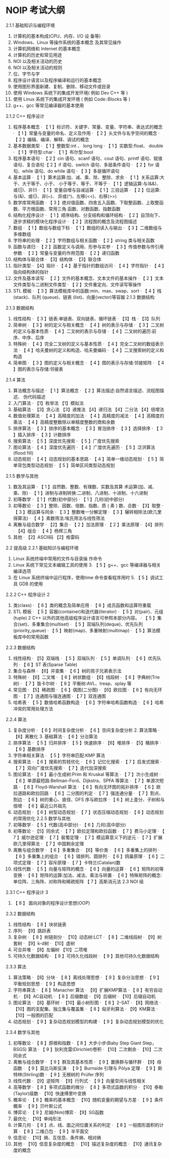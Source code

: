# NOIP 考试大纲


2.1.1 基础知识与编程环境

1. 计算机的基本构成(CPU、内存、I/O 设 备等)
2. Windows、Linux 等操作系统的基本概念 及其常见操作
3. 计算机网络和 Internet 的基本概念
4. 计算机的历史和常见用途
5. NOI 以及相关活动的历史
6. NOI 以及相关活动的规则
7. 位、字节与字
8. 程序设计语言以及程序编译和运行的基本概念
9. 使用图形界面新建、复制、删除、移动文件或目录
10. 使用 Windows 系统下的集成开发环境( 例如 Dev C++ 等 )
11. 使用 Linux 系统下的集成开发环境 ( 例如 Code::Blocks 等 )
12. g++、gcc 等常见编译器的基本使用


2.1.2 C++ 程序设计
1. 程序基本概念
· 【 1 】标识符、关键字、常量、变量、字符串、表达式的概念
· 【 1 】常量与变量的命名、定义及作用
· 【 2 】头文件与名字空间的概念
· 【 2 】编辑、编译、解释、调试的概念
1. 基本数据类型
· 【 1 】整数型:int 、 long long
· 【 1 】实数型:float、 double
· 【 1 】字符型:char
· 【 1 】布尔型:bool
1. 程序基本语句
· 【 2 】cin 语句、scanf 语句、cout 语句、printf 语句、赋值语句、复合语句
 ·【 2 】if 语句、switch 语句、多层条件语句
· 【 2 】for 语句、while 语句、do while 语句
· 【 3 】多层循环语句
1. 基本运算
· 【 1 】算术运算:加、减、乘、除、整除、求余
· 【 1 】关系运算:大于、大于等于、小于、
小于等于、等于、不等于
· 【 1 】逻辑运算:与(&&)、或(||)、非(!)
· 【 1 】变量自增与自减运算
· 【 1 】三目运算
· 【 2 】位运算:与(&)、或(|)、非(~)、
异或(^)、左移(<<)、右移(>>)
1. 数学库常用函数
· 【 3 】绝对值函数、四舍五入函数、下取整函数、上取整函数、平方根函数、常用三角 函数、对数函数、指数函数
1. 结构化程序设计
· 【 1 】顺序结构、分支结构和循环结构
· 【 2 】自顶向下、逐步求精的模块化程序设计
· 【 2 】流程图的概念及流程图描述
1. 数组
· 【 1 】数组与数组下标
· 【 1 】数组的读入与输出
· 【 3 】二维数组与多维数组
1. 字符串的处理
· 【 2 】字符数组与相关函数
· 【 2 】string 类与相关函数
1. 函数与递归
· 【 2 】函数定义与调用、形参与实参
· 【 3 】传值参数与传引用参数
· 【 2 】常量与变量的作用范围
· 【 2 】递归函数
1.  结构体与联合体
· 【3】结构体
· 【3】联合体
1.  指针类型
· 【4】指针
· 【 4 】基于指针的数组访问
· 【 4 】字符指针
· 【 4 】指向结构体的指针
1.  文件及基本读写
· 【 2 】文件的基本概念、文本文件的基本操作
· 【 2 】文本文件类型与二进制文件类型
· 【 2 】文件重定向、文件读写等操作
1.  STL 模板
· 【 3 】算法模板库中的函数:min、max、swap、sort
· 【 4 】栈 (stack)、队列 (queue)、链表 (list)、向量(vector)等容器 2.1.3 数据结构


2.1.3 数据结构
1. 线性结构
· 【 3 】链表:单链表、双向链表、循环链表
· 【3】栈
· 【3】队列
1. 简单树
· 【 3 】树的定义与相关概念
· 【 4 】树的表示与存储
· 【 3 】二叉树的定义与基本性质
· 【 4 】二叉树的表示与存储
· 【 4 】二叉树的遍历:前序、中序、后序
1. 特殊树
· 【 4 】完全二叉树的定义与基本性质
· 【 4 】完全二叉树的数组表示法
· 【 4 】哈夫曼树的定义和构造、哈夫曼编码
· 【 4 】二叉搜索树的定义和构造
1. 简单图
· 【 3 】图的定义与相关概念
· 【 4 】图的表示与存储:邻接矩阵
· 【 4 】图的表示与存储:邻接表


2.1.4 算法
1. 算法概念与描述
· 【 1 】算法概念
· 【 2 】算法描述:自然语言描述、流程图描述、 伪代码描述
1. 入门算法
· 【1】枚举法
	【1】模拟法
1. 基础算法
· 【3】贪心法
	【3】递推法
	【4】递归法
	【4】二分法
	【4】倍增法
1. 数值处理算法
· 【 4 】高精度的加法
· 【 4 】高精度的减法
· 【 4 】高精度的乘法
· 【 4 】高精度整数除以单精度整数的商和余数
 1. 排序算法
· 【 3 】排序的基本概念
· 【 3 】冒泡排序
· 【 3 】选择排序
· 【 3 】插入排序
· 【 3 】计数排序
1. 搜索算法
· 【 5 】深度优先搜索
· 【 5 】广度优先搜索
1. 图论算法
· 【 4 】深度优先遍历
· 【 4 】广度优先遍历
· 【 5 】泛洪算法(flood fill)
1. 动态规划
· 【 4 】动态规划的基本思路
· 【 4 】简单一维动态规划
· 【 5 】简单背包类型动态规划
· 【 5 】简单区间类型动态规划



2.1.5 数学与其他
1. 数及其运算
· 【 1 】自然数、整数、有理数、实数及其算
     术运算(加、减、乘、除)
· 【 1 】进制与进制转换:二进制、八进制、十进制、十六进制
1. 初等数学
· 【 1 】代数(初中部分)
· 【 1 】几何(初中部分)
1. 初等数论
· 【 3 】整除、因数、倍数、指数、质 ( 素 ) 数、合数
· 【3】取整
· 【 3 】模运算与同余
· 【 3 】整数唯一分解定理
· 【 3 】辗转相除法(欧几里得算法)
· 【 4 】素数筛法:埃氏筛法与线性筛法
1. 离散与组合数学
· 【2】集合
· 【 2 】加法原理
· 【 2 】乘法原理
· 【4】排列
· 【4】组合
· 【 4 】杨辉三角
1. 其他
· 【2】ASCII码
	【2】格雷码
 





2.2 提高级
2.2.1 基础知识与编程环境
1. Linux 系统终端中常用的文件与目录操 作命令
2. Linux 系统下常见文本编辑工具的使用 3. 【 5 】g++、gcc 等编译器与相关编译选项
4. 在 Linux 系统终端中运行程序，使用time 命令查看程序用时 5. 【 5 】调试工具 GDB 的使用



2.2.2 C++ 程序设计 2
1. 类(class)
· 【 6 】类的概念及简单应用
· 【 6 】成员函数和运算符重载
1. STL 模板
· 【 5 】容器(container)和迭代器(iterator)
· 【 5 】对(pair)、元组(tuple)
2 C++ 以外的其他高级程序设计语言可参照本部分内容。
· 【 5 】集合(set)、多重集合(multiset)
· 【 5 】双端队列(deque)、优先队列(priority_queue)
· 【 5 】映射(map)、多重映射(multimap)
· 【 5 】算法模板库中的常用函数


2.2.3 数据结构
1. 线性结构
· 【5】双端栈
· 【 5 】双端队列
· 【 5 】单调队列
· 【 6 】优先队列
· 【 6 】ST 表(Sparse Table)
1. 集合与森林
· 【6】并查集
· 【 6 】树的孩子兄弟表示法
1. 特殊树
· 【6】二叉堆
· 【 6 】树状数组
· 【6】线段树
· 【 6 】字典树(Trie 树)
· 【 7 】笛卡尔树
· 【 8 】平衡树:AVL、treap、splay 等
1. 常见图
· 【5】稀疏图
· 【 6 】偶图(二分图)
· 【6】欧拉图
· 【 6 】有向无环图
· 【 7 】连通图与强连通图
· 【 7 】双连通图
1. 哈希表
· 【 5 】数值哈希函数构造
· 【 6 】字符串哈希函数构造
· 【 6 】哈希冲突的常用处理方法



2.2.4 算法
1. 复杂度分析
· 【 6 】时间复杂度分析
· 【 6 】空间复杂度分析 2. 算法策略
· 【6】离散化 3. 基础算法
· 【 6 】分治算法
1. 排序算法
· 【 5 】归并排序
· 【 5 】快速排序
· 【6】堆排序
· 【5】桶排序
· 【 6 】基数排序
1. 字符串相关算法
· 【 5 】字符串匹配:KMP 算法
1. 搜索算法
· 【 6 】搜索的剪枝优化
· 【 6 】记忆化搜索
· 【 7 】启发式搜索
· 【 7 】双向广度优先搜索
· 【 7 】迭代加深搜索
1. 图论算法
· 【 6 】最小生成树:Prim 和 Kruskal 等算法
· 【 7 】次小生成树
· 【 6 】单源最短路:Bellman-Ford、Dijkstra、SPFA 等算法
· 【 7 】单源次短路
· 【 6 】Floyd-Warshall 算法
· 【 6 】有向无环图的拓扑排序
· 【 6 】欧拉道路和欧拉回路
· 【 6 】二分图的判定
· 【 7 】强连通分量
· 【 7 】割点、割边
· 【 6 】树的重心、直径、DFS 序与欧拉序
· 【 6 】树上差分、子树和与倍增
· 【 6 】最近公共祖先
 1. 动态规划
· 【 6 】树型动态规划
· 【 7 】状态压缩动态规划
· 【 8 】动态规划的常用优化 2.2.5 数学与其他
1. 初等数学
· 【 5 】代数(高中部分)
· 【 6 】几何(高中部分)
1. 初等数论
· 【5】同余式
· 【 7 】欧拉定理和欧拉函数
· 【 7 】费马小定理
· 【 7 】威尔逊定理
· 【 7 】裴蜀定理
· 【 7 】模运算意义下的逆元
· 【 7 】扩展欧几里得算法
· 【 7 】中国剩余定理
1. 离散与组合数学
· 【 6 】多重集合
· 【6】等价类
· 【 6 】多重集上的排列
· 【 6 】多重集上的组合
· 【 6 】错排列、圆排列
· 【 6 】鸽巢原理
· 【 6 】二项式定理
· 【 7 】容斥原理
· 【 7 】卡特兰(Catalan)数
1. 线性代数
· 【 5 】向量与矩阵的概念
· 【 6 】向量的运算
· 【 6 】矩阵的初等变换
· 【 6 】矩阵的运算:加法、减法、乘法与转置
· 【 6 】特殊矩阵的概念:单位阵、三角阵、对称阵和稀疏矩阵
	【 7 】高斯消元法
   2.3 NOI 级



2.3.1 C++ 程序设计 3
1. 【 8 】 面向对象的程序设计思想(OOP) 
   
2.3.2 数据结构
1. 线性结构
· 【 8 】块状链表
1. 序列
· 【9】跳跃表
1. 复杂树
· 【 8 】树链剖分
· 【10】动态树:LCT
· 【 8 】二维线段树
· 【9】树套树
· 【9】k-d树
· 【10】虚树
1. 可合并堆
· 【8】左偏树
  【10】二项堆
1. 可持久化数据结构
· 【 8 】可持久化线段树
· 【 9 】其他可持久化数据结构



2.3.3 算法
1. 算法策略
· 【8】分块
· 【 8 】离线处理思想
· 【 9 】复杂分治思想
· 【 9 】平衡规划思想
· 【 9 】构造思想
2. 字符串算法
· 【 8 】Manacher 算法
· 【9】扩展KMP算法
· 【 8 】有穷自动机
· 【8】AC自动机
· 【 8 】后缀数组
· 【9】后缀树
· 【10】后缀自动机
1. 图论算法
· 【8】基环树
· 【10】最小树形图
· 【 8 】2-SAT
· 【8】网络流
· 【10】图的支配集、独立集与覆盖集
· 【 8 】匈牙利算法
· 【9】KM算法
· 【10】一般图的匹配
1. 动态规划
· 【 9 】复杂动态规划模型的构建
· 【 9 】复杂动态规划模型的优化



2.3.4 数学与其他
1. 初等数论
· 【 8 】原根和指数
· 【 8 】大步小步(Baby Step Giant Step，BSGS) 算法
· 【 9 】狄利克雷(Dirichlet)卷积
· 【10】二次剩余
· 【10】二次同余式
2. 离散与组合数学
· 【 9 】群及其基本性质
· 【 9 】置换群与循环群
· 【9】母函数
· 【 9 】莫比乌斯反演
· 【 9 】Burnside 引理与 Pólya 定理
· 【 9 】斯特林(Stirling)数
· 【 9 】无根树的 Prüfer 序列
3. 线性代数
· 【9】逆矩阵
· 【9】行列式
· 【 9 】向量空间与线性相关
4. 高等数学
· 【 8 】多项式函数的微分
· 【 8 】多项式函数的积分
· 【10】泰勒(Taylor)级数
· 【10】快速傅里叶变换
1. 概率论
· 【 8 】概率的基本概念
· 【10】随机变量的期望与方差
· 【 9 】条件概率
· 【 9 】贝叶斯公式
1. 博弈论
· 【 9 】尼姆(Nim)博弈 · 【9】SG函数
1. 最优化
· 【10】单纯形法
1. 计算几何
· 【 8 】点、线、面之间位置关系的判定
· 【 8 】一般图形面积的计算
· 【 8 】二维凸包
· 【 9 】半平面交
9. 信息论
· 【10】熵、互信息、条件熵、相对熵
10. 其他
· 【10】信息复杂度的概念 · 【10】描述复杂度的概念 · 【10】通讯复杂度的概念
